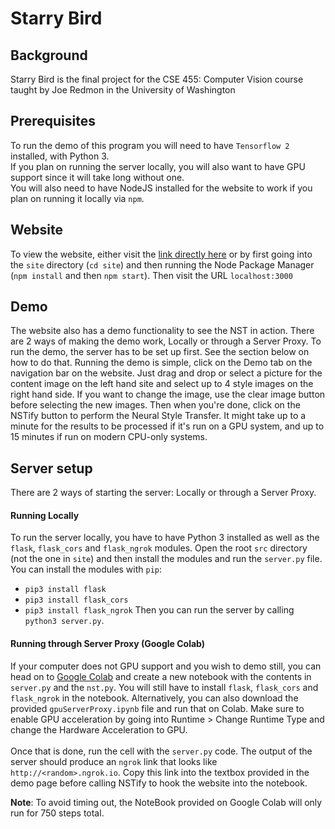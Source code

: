 # Starry Bird
## Background
Starry Bird is the final project for the CSE 455: Computer Vision course taught by Joe Redmon in the University of Washington

## Prerequisites
To run the demo of this program you will need to have `Tensorflow 2` installed, with Python 3.
<br/>
If you plan on running the server locally, you will also want to have GPU support since it will take long without one.
<br/>
You will also need to have NodeJS installed for the website to work if you plan on running it locally via `npm`.

## Website
To view the website, either visit the [link directly here](https://kapporing.github.io/starry-bird/) or by
first going into the `site` directory (`cd site`) and then running the Node Package Manager (`npm install` and then `npm start`). Then visit
the URL `localhost:3000`

## Demo
The website also has a demo functionality to see the NST in action. There are 2 ways of making the demo work, Locally or through a Server Proxy.
To run the demo, the server has to be set up first. See the section below on how to do that. 
Running the demo is simple, click on the Demo tab on the navigation bar on the website. 
Just drag and drop or select a picture for the content image on the left hand site and select up to 4 style images on the right hand side.
If you want to change the image, use the clear image button before selecting the new images.
Then when you're done, click on the NSTify button to perform the Neural Style Transfer. It might take up to a minute for the results to be processed if it's run
on a GPU system, and up to 15 minutes if run on modern CPU-only systems.

## Server setup
There are 2 ways of starting the server: Locally or through a Server Proxy.

#### Running Locally
To run the server locally, you have to have Python 3 installed as well as the `flask`, `flask_cors` and `flask_ngrok` modules.
Open the root `src` directory (not the one in `site`) and then install the modules and run the `server.py` file.
You can install the modules with `pip`:
- `pip3 install flask`
- `pip3 install flask_cors`
- `pip3 install flask_ngrok`
Then you can run the server by calling `python3 server.py`.

#### Running through Server Proxy (Google Colab)
If your computer does not GPU support and you wish to demo still, you can head on to [Google Colab](https://colab.research.google.com/github/Kapporing/starry-bird/blob/master/gpuServerProxy.ipynb#scrollTo=1PXWbXUx-dQA)
and create a new notebook with the contents in `server.py` and the `nst.py`. You will still have to install `flask`, `flask_cors` and `flask_ngrok` in the notebook.
Alternatively, you can also download the provided `gpuServerProxy.ipynb` file and run that on Colab.
Make sure to enable GPU acceleration by going into Runtime > Change Runtime Type and change the Hardware Acceleration to GPU.
<br/><br/>
Once that is done, run the cell with the `server.py` code. The output of the server should produce an `ngrok` link that looks like `http://<random>.ngrok.io`. Copy this link
into the textbox provided in the demo page before calling NSTify to hook the website into the notebook.

**Note**: To avoid timing out, the NoteBook provided on Google Colab will only run for 750 steps total.
